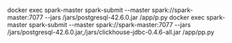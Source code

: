 docker exec spark-master spark-submit --master spark://spark-master:7077 --jars /jars/postgresql-42.6.0.jar /app/p.py
docker exec spark-master spark-submit --master spark://spark-master:7077 --jars /jars/postgresql-42.6.0.jar,/jars/clickhouse-jdbc-0.4.6-all.jar /app/pp.py